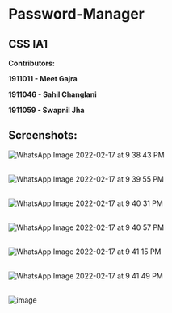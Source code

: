 # Password-Manager

## CSS IA1

**Contributors:**

**1911011 - Meet Gajra**

**1911046 - Sahil Changlani**

**1911059 - Swapnil Jha**


## Screenshots:

![WhatsApp Image 2022-02-17 at 9 38 43 PM](https://user-images.githubusercontent.com/59621149/154524712-375c34a7-a973-4bb1-83ba-6deb97526201.jpeg)<br><br>

![WhatsApp Image 2022-02-17 at 9 39 55 PM](https://user-images.githubusercontent.com/59621149/154524959-4860714d-cea4-4d55-8a2d-6a80ccd8d983.jpeg)<br><br>

![WhatsApp Image 2022-02-17 at 9 40 31 PM](https://user-images.githubusercontent.com/59621149/154524989-73d8359f-e7b1-4019-b2a1-fb3ef0823068.jpeg)<br><br>

![WhatsApp Image 2022-02-17 at 9 40 57 PM](https://user-images.githubusercontent.com/59621149/154525036-341ff218-8d6d-43e6-81f9-2d3b9e31dcef.jpeg)<br><br>

![WhatsApp Image 2022-02-17 at 9 41 15 PM](https://user-images.githubusercontent.com/59621149/154525061-10846023-ac46-4597-9a08-14db7c0a598e.jpeg)<br><br>

![WhatsApp Image 2022-02-17 at 9 41 49 PM](https://user-images.githubusercontent.com/59621149/154525095-4986cec6-1302-4c51-b8e4-64111bb684b9.jpeg)<br><br>

![image](https://user-images.githubusercontent.com/59621149/154491423-29049dd5-d19e-43c7-b229-392805108c4a.png)<br><br>

